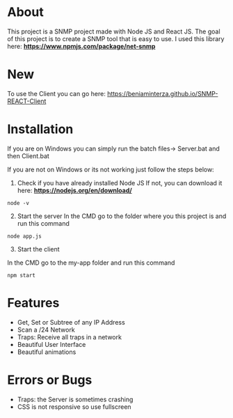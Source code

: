# About

This project is a SNMP project made with Node JS and React JS. The goal of this project is to create a SNMP tool that is easy to use. I used this library here: **https://www.npmjs.com/package/net-snmp**

# New
To use the Client you can go here: https://beniaminterza.github.io/SNMP-REACT-Client

# Installation
If you are on Windows you can simply run the batch files-> Server.bat and then Client.bat

If you are not on Windows or its not working just follow the steps below:
1. Check if you have already installed Node JS
If not, you can download it here: **https://nodejs.org/en/download/**

```
node -v
```


2. Start the server
In the CMD go to the folder where you this project is and run this command

```
node app.js
```

3. Start the client

In the CMD go to the my-app folder and run this command
```
npm start
```

# Features
- Get, Set or Subtree of any IP Address
- Scan a /24 Network
- Traps: Receive all traps in a network
- Beautiful User Interface
- Beautiful animations

# Errors or Bugs
- Traps: the Server is sometimes crashing
- CSS is not responsive so use fullscreen

